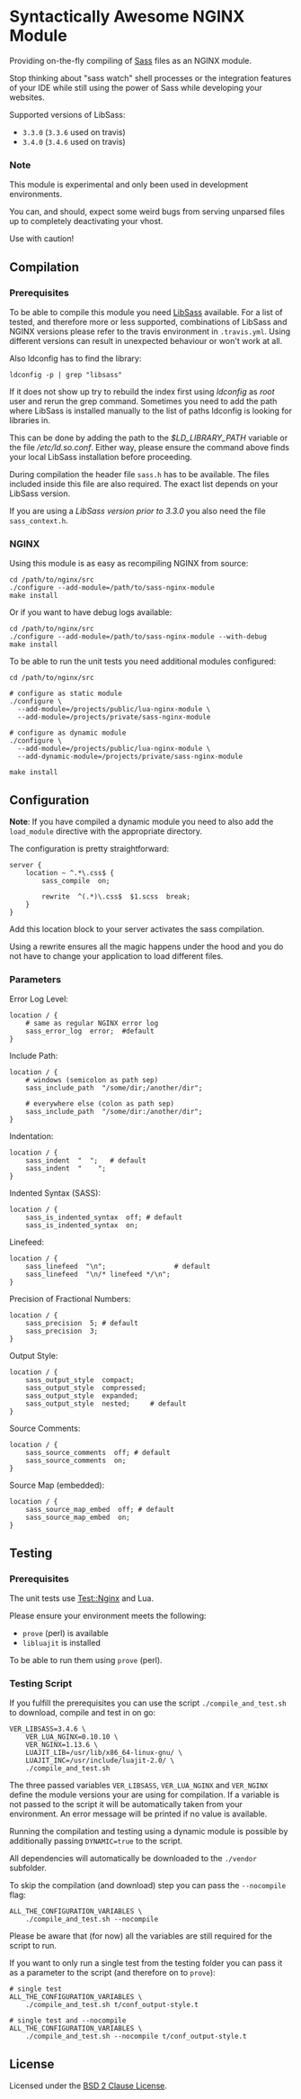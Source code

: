 # Syntactically Awesome NGINX Module

Providing on-the-fly compiling of [Sass](http://sass-lang.com/) files as an
NGINX module.

Stop thinking about "sass watch" shell processes or the integration features of
your IDE while still using the power of Sass while developing your websites.

Supported versions of LibSass:

- `3.3.0` (`3.3.6` used on travis)
- `3.4.0` (`3.4.6` used on travis)

### Note

This module is experimental and only been used in development environments.

You can, and should, expect some weird bugs from serving unparsed files up to
completely deactivating your vhost.

Use with caution!


## Compilation

### Prerequisites

To be able to compile this module you need
[LibSass](https://github.com/sass/libsass) available. For a list of tested, and
therefore more or less supported, combinations of LibSass and NGINX versions
please refer to the travis environment in `.travis.yml`. Using different
versions can result in unexpected behaviour or won't work at all.

Also ldconfig has to find the library:

```shell
ldconfig -p | grep "libsass"
```

If it does not show up try to rebuild the index first using *ldconfig* as
*root* user and rerun the grep command. Sometimes you need to add the path
where LibSass is installed manually to the list of paths ldconfig is looking
for libraries in.

This can be done by adding the path to the *$LD\_LIBRARY\_PATH* variable or the
file */etc/ld.so.conf*. Either way, please ensure the command above finds your
local LibSass installation before proceeding.

During compilation the header file `sass.h` has to be available. The files
included inside this file are also required. The exact list depends on your
LibSass version.

If you are using a _LibSass version prior to 3.3.0_ you also need the file
`sass_context.h`.

### NGINX

Using this module is as easy as recompiling NGINX from source:

```shell
cd /path/to/nginx/src
./configure --add-module=/path/to/sass-nginx-module
make install
```

Or if you want to have debug logs available:

```shell
cd /path/to/nginx/src
./configure --add-module=/path/to/sass-nginx-module --with-debug
make install
```

To be able to run the unit tests you need additional modules configured:

```shell
cd /path/to/nginx/src

# configure as static module
./configure \
  --add-module=/projects/public/lua-nginx-module \
  --add-module=/projects/private/sass-nginx-module

# configure as dynamic module
./configure \
  --add-module=/projects/public/lua-nginx-module \
  --add-dynamic-module=/projects/private/sass-nginx-module

make install
```


## Configuration

__Note__: If you have compiled a dynamic module you need to also add the
`load_module` directive with the appropriate directory.

The configuration is pretty straightforward:

```nginx
server {
    location ~ ^.*\.css$ {
        sass_compile  on;

        rewrite  ^(.*)\.css$  $1.scss  break;
    }
}
```

Add this location block to your server activates the sass compilation.

Using a rewrite ensures all the magic happens under the hood and you do not
have to change your application to load different files.

### Parameters

Error Log Level:

```nginx
location / {
    # same as regular NGINX error log
    sass_error_log  error;  #default
}
```

Include Path:

```nginx
location / {
    # windows (semicolon as path sep)
    sass_include_path  "/some/dir;/another/dir";

    # everywhere else (colon as path sep)
    sass_include_path  "/some/dir:/another/dir";
}
```

Indentation:

```nginx
location / {
    sass_indent  "  ";   # default
    sass_indent  "    ";
}
```

Indented Syntax (SASS):

```nginx
location / {
    sass_is_indented_syntax  off; # default
    sass_is_indented_syntax  on;
```

Linefeed:

```nginx
location / {
    sass_linefeed  "\n";                 # default
    sass_linefeed  "\n/* linefeed */\n";
}
```

Precision of Fractional Numbers:

```nginx
location / {
    sass_precision  5; # default
    sass_precision  3;
}
```

Output Style:

```nginx
location / {
    sass_output_style  compact;
    sass_output_style  compressed;
    sass_output_style  expanded;
    sass_output_style  nested;     # default
}
```

Source Comments:

```nginx
location / {
    sass_source_comments  off; # default
    sass_source_comments  on;
}
```

Source Map (embedded):

```nginx
location / {
    sass_source_map_embed  off; # default
    sass_source_map_embed  on;
}
```


## Testing

### Prerequisites

The unit tests use [Test::Nginx](http://github.com/agentzh/test-nginx) and Lua.

Please ensure your environment meets the following:

- `prove` (perl) is available
- `libluajit` is installed

To be able to run them using `prove` (perl).

### Testing Script

If you fulfill the prerequisites you can use the script `./compile_and_test.sh`
to download, compile and test in on go:

```shell
VER_LIBSASS=3.4.6 \
    VER_LUA_NGINX=0.10.10 \
    VER_NGINX=1.13.6 \
    LUAJIT_LIB=/usr/lib/x86_64-linux-gnu/ \
    LUAJIT_INC=/usr/include/luajit-2.0/ \
    ./compile_and_test.sh
```

The three passed variables `VER_LIBSASS`, `VER_LUA_NGINX` and `VER_NGINX`
define the module versions your are using for compilation. If a
variable is not passed to the script it will be automatically taken from your
environment. An error message will be printed if no value is available.

Running the compilation and testing using a dynamic module is possible by
additionally passing `DYNAMIC=true` to the script.

All dependencies will automatically be downloaded to the `./vendor` subfolder.

To skip the compilation (and download) step you can pass the `--nocompile` flag:

```shell
ALL_THE_CONFIGURATION_VARIABLES \
    ./compile_and_test.sh --nocompile
```

Please be aware that (for now) all the variables are still required for the
script to run.

If you want to only run a single test from the testing folder you can pass it
as a parameter to the script (and therefore on to `prove`):

```shell
# single test
ALL_THE_CONFIGURATION_VARIABLES \
    ./compile_and_test.sh t/conf_output-style.t

# single test and --nocompile
ALL_THE_CONFIGURATION_VARIABLES \
    ./compile_and_test.sh --nocompile t/conf_output-style.t
```


## License

Licensed under the
[BSD 2 Clause License](https://opensource.org/licenses/BSD-2-Clause).
